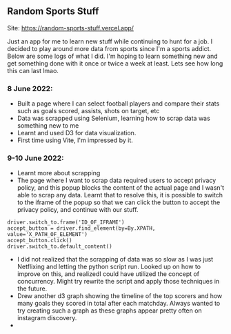 ## Random Sports Stuff

Site: https://random-sports-stuff.vercel.app/

Just an app for me to learn new stuff while continuing to hunt for a job. I decided to play around more data from sports since I'm a sports addict. Below are some logs of what I did. I'm hoping to learn something new and get something done with it once or twice a week at least. Lets see how long this can last lmao.

### 8 June 2022:

- Built a page where I can select football players and compare their stats such as goals scored, assists, shots on target, etc
- Data was scrapped using Selenium, learning how to scrap data was something new to me
- Learnt and used D3 for data visualization.
- First time using Vite, I'm impressed by it.

### 9-10 June 2022:

- Learnt more about scrapping
- The page where I want to scrap data required users to accept privacy policy, and this popup blocks the content of the actual page and I wasn't able to scrap any data. Learnt that to resolve this, it is possible to switch to the iframe of the popup so that we can click the button to accept the privacy policy, and continue with our stuff.

```
driver.switch_to.frame('ID_OF_IFRAME')
accept_button = driver.find_element(by=By.XPATH, value='X_PATH_OF_ELEMENT')
accept_button.click()
driver.switch_to.default_content()
```

- I did not realized that the scrapping of data was so slow as I was just Netflixing and letting the python script run. Looked up on how to improve on this, and realizedI could have utilized the concept of concurrency. Might try rewrite the script and apply those techniques in the future.
- Drew another d3 graph showing the timeline of the top scorers and how many goals they scored in total after each matchday. Always wanted to try creating such a graph as these graphs appear pretty often on instagram discovery.
-
